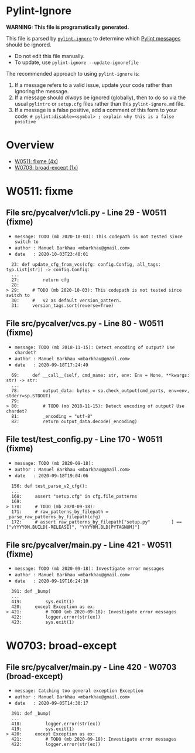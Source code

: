 # Pylint-Ignore

**WARNING: This file is programatically generated.**

This file is parsed by [`pylint-ignore`](https://pypi.org/project/pylint-ignore/)
to determine which
[Pylint messages](https://pylint.pycqa.org/en/stable/technical_reference/features.html)
should be ignored.

- Do not edit this file manually.
- To update, use `pylint-ignore --update-ignorefile`

The recommended approach to using `pylint-ignore` is:

1. If a message refers to a valid issue, update your code rather than
   ignoring the message.
2. If a message should *always* be ignored (globally), then to do so
   via the usual `pylintrc` or `setup.cfg` files rather than this
   `pylint-ignore.md` file.
3. If a message is a false positive, add a comment of this form to your code:
   `# pylint:disable=<symbol> ; explain why this is a false positive`


# Overview

 - [W0511: fixme (4x)](#w0511-fixme)
 - [W0703: broad-except (1x)](#w0703-broad-except)


# W0511: fixme

## File src/pycalver/v1cli.py - Line 29 - W0511 (fixme)

- `message: TODO (mb 2020-10-03): This codepath is not tested since switch to`
- `author : Manuel Barkhau <mbarkhau@gmail.com>`
- `date   : 2020-10-03T23:40:01`

```
  23: def update_cfg_from_vcs(cfg: config.Config, all_tags: typ.List[str]) -> config.Config:
  ...
  27:         return cfg
  28:
> 29:     # TODO (mb 2020-10-03): This codepath is not tested since switch to
  30:     #   v2 as default version_pattern.
  31:     version_tags.sort(reverse=True)
```


## File src/pycalver/vcs.py - Line 80 - W0511 (fixme)

- `message: TODO (mb 2018-11-15): Detect encoding of output? Use chardet?`
- `author : Manuel Barkhau <mbarkhau@gmail.com>`
- `date   : 2020-09-18T17:24:49`

```
  69:     def __call__(self, cmd_name: str, env: Env = None, **kwargs: str) -> str:
  ...
  78:         output_data: bytes = sp.check_output(cmd_parts, env=env, stderr=sp.STDOUT)
  79:
> 80:         # TODO (mb 2018-11-15): Detect encoding of output? Use chardet?
  81:         _encoding = "utf-8"
  82:         return output_data.decode(_encoding)
```


## File test/test_config.py - Line 170 - W0511 (fixme)

- `message: TODO (mb 2020-09-18):`
- `author : Manuel Barkhau <mbarkhau@gmail.com>`
- `date   : 2020-09-18T19:04:06`

```
  156: def test_parse_v2_cfg():
  ...
  168:     assert "setup.cfg" in cfg.file_patterns
  169:
> 170:     # TODO (mb 2020-09-18):
  171:     # raw_patterns_by_filepath = _parse_raw_patterns_by_filepath(cfg)
  172:     # assert raw_patterns_by_filepath["setup.py"        ] == ["vYYYY0M.BUILD[-RELEASE]", "YYYY0M.BLD[PYTAGNUM]"]
```


## File src/pycalver/__main__.py - Line 421 - W0511 (fixme)

- `message: TODO (mb 2020-09-18): Investigate error messages`
- `author : Manuel Barkhau <mbarkhau@gmail.com>`
- `date   : 2020-09-19T16:24:10`

```
  391: def _bump(
  ...
  419:         sys.exit(1)
  420:     except Exception as ex:
> 421:         # TODO (mb 2020-09-18): Investigate error messages
  422:         logger.error(str(ex))
  423:         sys.exit(1)
```


# W0703: broad-except

## File src/pycalver/__main__.py - Line 420 - W0703 (broad-except)

- `message: Catching too general exception Exception`
- `author : Manuel Barkhau <mbarkhau@gmail.com>`
- `date   : 2020-09-05T14:30:17`

```
  391: def _bump(
  ...
  418:         logger.error(str(ex))
  419:         sys.exit(1)
> 420:     except Exception as ex:
  421:         # TODO (mb 2020-09-18): Investigate error messages
  422:         logger.error(str(ex))
```


